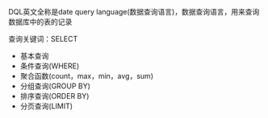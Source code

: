 DQL英文全称是date query language(数据查询语言)，数据查询语言，用来查询数据库中的表的记录

查询关键词：SELECT

- 基本查询
- 条件查询(WHERE)
- 聚合函数(count，max，min，avg，sum)
- 分组查询(GROUP BY)
- 排序查询(ORDER BY)
- 分页查询(LIMIT)
